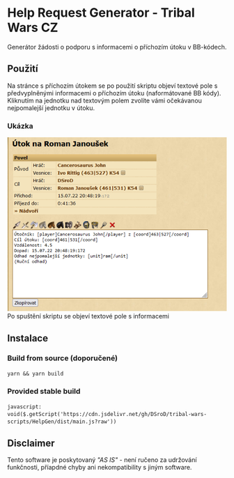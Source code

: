 # Help Request Generator - Tribal Wars CZ

Generátor žádosti o podporu s informacemi o příchozím útoku v BB-kódech.

## Použití

Na stránce s příchozím útokem se po použití skriptu objeví textové pole s předvyplněnými informacemi o příchozím útoku (naformátované BB kódy).
Kliknutím na jednotku nad textovým polem zvolíte vámi očekávanou nejpomalejší jednotku v útoku.


### Ukázka

![Ukázka](/img/helpgen.png)
Po spuštění skriptu se objeví textové pole s informacemi


## Instalace

### Build from source (doporučené)

`yarn && yarn build`

### Provided stable build

`javascript: void($.getScript('https://cdn.jsdelivr.net/gh/DSroD/tribal-wars-scripts/HelpGen/dist/main.js?raw'))`

## Disclaimer

Tento software je poskytovaný *"AS IS"* - není ručeno za udržování funkčnosti, příapdné chyby ani nekompatibility s jiným software.
